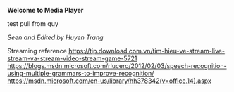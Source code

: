 **Welcome to Media Player**

test pull from quy

*Seen and Edited by Huyen Trang*

Streaming reference 
https://tip.download.com.vn/tim-hieu-ve-stream-live-stream-va-stream-video-stream-game-5721
https://blogs.msdn.microsoft.com/rlucero/2012/02/03/speech-recognition-using-multiple-grammars-to-improve-recognition/
https://msdn.microsoft.com/en-us/library/hh378342(v=office.14).aspx